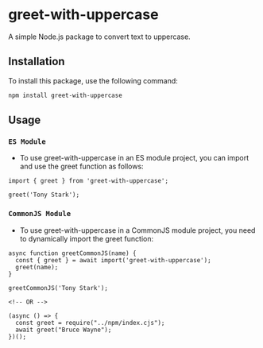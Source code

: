 # greet-with-uppercase

A simple Node.js package to convert text to uppercase.

## Installation

To install this package, use the following command:

```bash
npm install greet-with-uppercase 
```

## Usage
### `ES Module`
* To use greet-with-uppercase in an ES module project, you can import and use the greet function as follows:

```
import { greet } from 'greet-with-uppercase';

greet('Tony Stark');
```


### `CommonJS Module`
* To use greet-with-uppercase in a CommonJS module project, you need to dynamically import the greet function:

```
async function greetCommonJS(name) {
  const { greet } = await import('greet-with-uppercase');
  greet(name);
}

greetCommonJS('Tony Stark');

<!-- OR -->

(async () => {
  const greet = require("../npm/index.cjs");
  await greet("Bruce Wayne");
})();